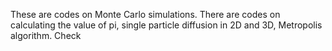 These are codes on Monte Carlo simulations. There are codes on calculating the value of pi, single particle diffusion in 2D and 3D, Metropolis algorithm. Check
